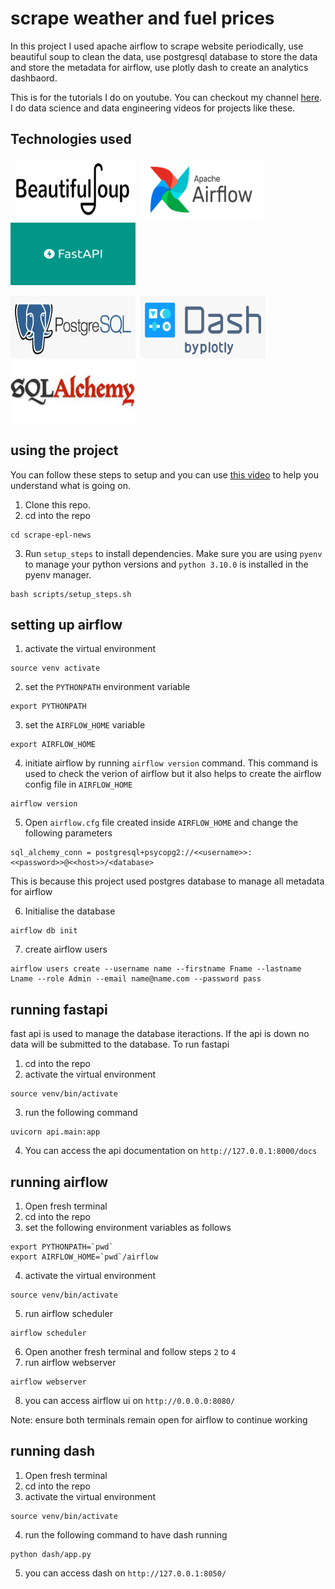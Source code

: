 # scrape weather and fuel prices
In this project I used apache airflow to scrape website periodically, use beautiful soup to clean the data, use postgresql database to store the data and store the metadata for airflow, use plotly dash to create an analytics dashbaord.

This is for the tutorials I do on youtube. You can checkout my channel [here](https://www.youtube.com/channel/UCzSlSeJ4XH4bWH79DKmIxjg). I do data science and data engineering videos for projects like these.
## Technologies used
<img src="images/beautifulsoup.png" alt="Apache Airflow" width="200" height="100"/>&nbsp;&nbsp;<img src="images/AirflowLogo.png" alt="BeautifulSoup" width="200" height="100" />&nbsp;&nbsp;<img src="images/fastapi.png" alt="fast api" width="200" height="100" />

<img src="images/postgresql.png" alt="postgresql" width="200"  height="100" />&nbsp;&nbsp;<img src="images/dash.png" alt="dash" width="200" height="100" />&nbsp;&nbsp;<img src="images/alchemy.jpeg" alt="sqlalchemy" width="200" height="100" />

## using the project
You can follow these steps to setup and you can use [this video]() to help you understand what is going on.
1. Clone this repo.
2. cd into the repo 
```
cd scrape-epl-news
```
3. Run `setup_steps` to install dependencies. Make sure you are using `pyenv` to manage your python versions and `python 3.10.0` is installed in the pyenv manager.
```
bash scripts/setup_steps.sh
```

## setting up airflow

1. activate the virtual environment
```
source venv activate
```

2. set the `PYTHONPATH` environment variable
```
export PYTHONPATH
```

3. set the `AIRFLOW_HOME` variable
```
export AIRFLOW_HOME
```

4. initiate airflow by running `airflow version` command. This command is used to check the verion of airflow but it also helps to create the airflow config file in `AIRFLOW_HOME`
```
airflow version
```

5. Open `airflow.cfg` file created inside `AIRFLOW_HOME` and change the following parameters
```
sql_alchemy_conn = postgresql+psycopg2://<<username>>:<<password>>@<<host>>/<database>
```
This is because this project used postgres database to manage all metadata for airflow

6. Initialise the database
```
airflow db init
```

7. create airflow users
```
airflow users create --username name --firstname Fname --lastname Lname --role Admin --email name@name.com --password pass
```

## running fastapi
fast api is used to manage the database iteractions. If the api is down no data will be submitted to the database. To run fastapi
1. cd into the repo
2. activate the virtual environment
```
source venv/bin/activate
```
3. run the following command
```
uvicorn api.main:app
```
4. You can access the api documentation on `http://127.0.0.1:8000/docs`

## running airflow
1. Open fresh terminal
2. cd into the repo
3. set the following environment variables as follows
```
export PYTHONPATH=`pwd`
export AIRFLOW_HOME=`pwd`/airflow
```
4. activate the virtual environment
```
source venv/bin/activate
```
5. run airflow scheduler
```
airflow scheduler
```
6. Open another fresh terminal and follow steps `2` to `4`
7. run airflow webserver
```
airflow webserver
```
8. you can access airflow ui on `http://0.0.0.0:8080/`

Note: ensure both terminals remain open for airflow to continue working

## running dash 
1. Open fresh terminal
2. cd into the repo
3. activate the virtual environment
```
source venv/bin/activate
```
4. run the following command to have dash running
```
python dash/app.py
```
5. you can access dash on `http://127.0.0.1:8050/`